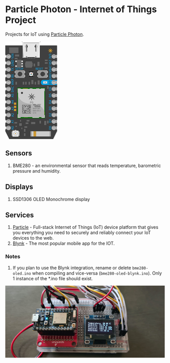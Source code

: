# Particle Photon - Internet of Things Project

Projects for IoT using [Particle Photon](Core).

![Particle Photon Pinout](/res/photon_pinout.png)

## Sensors
1. BME280 - an environmental sensor that reads temperature, barometric pressure and humidity.

## Displays
1. SSD1306 OLED Monochrome display

## Services
1. [Particle] - Full-stack Internet of Things (IoT) device platform that gives you everything you need to securely and reliably connect your IoT devices to the web.
2. [Blynk] - The most popular mobile app for the IOT.

[Particle Photon]: https://docs.particle.io/guide/getting-started/intro/core/
[Particle]: https://www.particle.io/
[Blynk]: https://blynk.cc

### Notes
1. If you plan to use the Blynk integration, rename or delete `bme280-oled.ino` when compiling and vice-versa (`bme280-oled-blynk.ino`). Only 1 instance of the *.ino file should exist.


![Testboard Image](/res/photon_bme280_oled_testboard.jpg)

